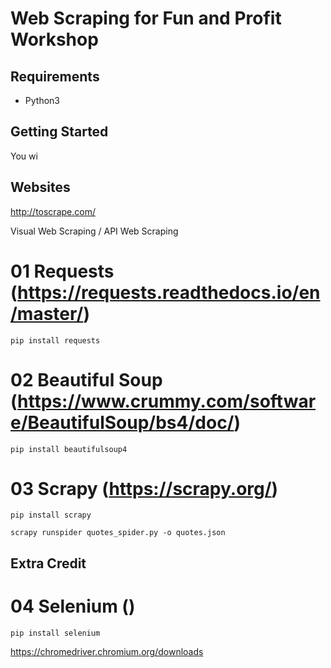# Web Scraping for Fun and Profit Workshop

## Requirements

* Python3


## Getting Started

You wi



## Websites


http://toscrape.com/


Visual Web Scraping / API Web Scraping


# 01 Requests (https://requests.readthedocs.io/en/master/)

    pip install requests


# 02 Beautiful Soup (https://www.crummy.com/software/BeautifulSoup/bs4/doc/)

    pip install beautifulsoup4
    
    
# 03 Scrapy (https://scrapy.org/)

    pip install scrapy
    
    scrapy runspider quotes_spider.py -o quotes.json
    
## Extra Credit


    
    

# 04 Selenium ()

    pip install selenium

https://chromedriver.chromium.org/downloads

